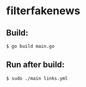 # filterfakenews

## Build:

```sh
$ go build main.go
```

## Run after build:

```sh
$ sudo ./main links.yml
```
